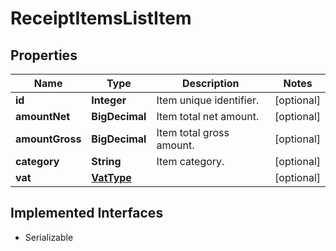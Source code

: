 

# ReceiptItemsListItem


## Properties

Name | Type | Description | Notes
------------ | ------------- | ------------- | -------------
**id** | **Integer** | Item unique identifier. |  [optional]
**amountNet** | **BigDecimal** | Item total net amount. |  [optional]
**amountGross** | **BigDecimal** | Item total gross amount. |  [optional]
**category** | **String** | Item category. |  [optional]
**vat** | [**VatType**](VatType.md) |  |  [optional]


## Implemented Interfaces

* Serializable


